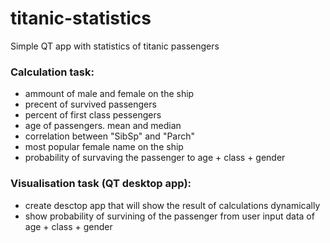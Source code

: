 # titanic-statistics
Simple QT app with statistics of titanic passengers

### Calculation task:
- ammount of male and female on the ship
- precent of survived passengers 
- percent of first class pessengers
- age of passengers. mean and median
- correlation between "SibSp" and "Parch"
- most popular female name on the ship
- probability of survaving the passenger to age + class + gender


### Visualisation task (QT desktop app):
- create desctop app that will show the result of calculations dynamically
- show probability of survining of the passenger from user input data of age + class + gender
